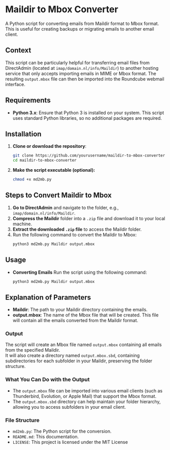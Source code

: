 # Maildir to Mbox Converter

A Python script for converting emails from Maildir format to Mbox format. This is useful for creating backups or migrating emails to another email client. 

## Context

This script can be particularly helpful for transferring email files from DirectAdmin (located at `imap/domain.nl/info/Maildir`) to another hosting service that only accepts importing emails in MIME or Mbox format. The resulting `output.mbox` file can then be imported into the Roundcube webmail interface.

## Requirements

- **Python 3.x**: Ensure that Python 3 is installed on your system. This script uses standard Python libraries, so no additional packages are required.

## Installation

1. **Clone or download the repository**:
   ```bash
   git clone https://github.com/yourusername/maildir-to-mbox-converter.git
   cd maildir-to-mbox-converter

2. **Make the script executable (optional):**
    ```bash
    chmod +x md2mb.py

## Steps to Convert Maildir to Mbox

1. **Go to DirectAdmin** and navigate to the folder, e.g., `imap/domain.nl/info/Maildir`.
2. **Compress the Maildir** folder into a `.zip` file and download it to your local machine.
3. **Extract the downloaded `.zip` file** to access the Maildir folder.
4. Run the following command to convert the Maildir to Mbox:
   ```bash
   python3 md2mb.py Maildir output.mbox


## Usage
- **Converting Emails**
Run the script using the following command:
    ```bash 
    python3 md2mb.py Maildir output.mbox 

## Explanation of Parameters

- **Maildir**: The path to your Maildir directory containing the emails.
- **output.mbox**: The name of the Mbox file that will be created. This file will contain all the emails converted from the Maildir format.

### Output

The script will create an Mbox file named `output.mbox` containing all emails from the specified Maildir.  
It will also create a directory named `output.mbox.sbd`, containing subdirectories for each subfolder in your Maildir, preserving the folder structure.

### What You Can Do with the Output

- The `output.mbox` file can be imported into various email clients (such as Thunderbird, Evolution, or Apple Mail) that support the Mbox format.
- The `output.mbox.sbd` directory can help maintain your folder hierarchy, allowing you to access subfolders in your email client.

### File Structure

- `md2mb.py`: The Python script for the conversion.
- `README.md`: This documentation.
- `LICENSE`: This project is licensed under the MIT License

